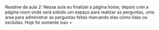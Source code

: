 Readme da aula 2:
Nessa aula eu finalizei a página home, depois criei a página room onde será exbido um espaço para realizar as perguntas, uma area para administrar as perguntas feitas marcando elas como lidas ou excluilas. Hoje foi somente isso =
